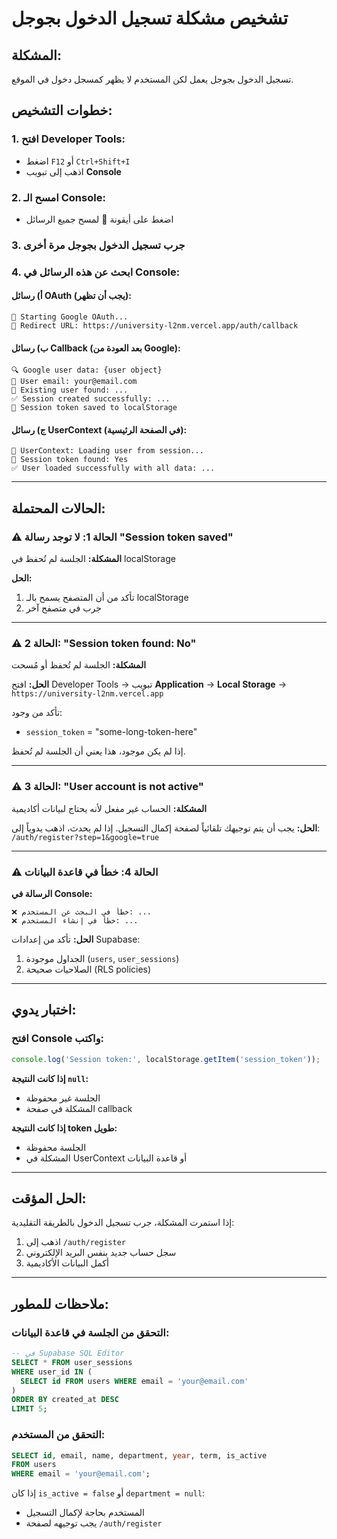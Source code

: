 # تشخيص مشكلة تسجيل الدخول بجوجل

## المشكلة:
تسجيل الدخول بجوجل يعمل لكن المستخدم لا يظهر كمسجل دخول في الموقع.

## خطوات التشخيص:

### 1. افتح Developer Tools:
- اضغط `F12` أو `Ctrl+Shift+I`
- اذهب إلى تبويب **Console**

### 2. امسح الـ Console:
- اضغط على أيقونة 🚫 لمسح جميع الرسائل

### 3. جرب تسجيل الدخول بجوجل مرة أخرى

### 4. ابحث عن هذه الرسائل في Console:

#### أ) رسائل OAuth (يجب أن تظهر):
```
🚀 Starting Google OAuth...
📍 Redirect URL: https://university-l2nm.vercel.app/auth/callback
```

#### ب) رسائل Callback (بعد العودة من Google):
```
🔍 Google user data: {user object}
📧 User email: your@email.com
👤 Existing user found: ...
✅ Session created successfully: ...
💾 Session token saved to localStorage
```

#### ج) رسائل UserContext (في الصفحة الرئيسية):
```
🔄 UserContext: Loading user from session...
🔑 Session token found: Yes
✅ User loaded successfully with all data: ...
```

---

## الحالات المحتملة:

### ⚠️ الحالة 1: لا توجد رسالة "Session token saved"
**المشكلة:** الجلسة لم تُحفظ في localStorage

**الحل:**
1. تأكد من أن المتصفح يسمح بالـ localStorage
2. جرب في متصفح آخر

---

### ⚠️ الحالة 2: "Session token found: No"
**المشكلة:** الجلسة لم تُحفظ أو مُسحت

**الحل:**
افتح Developer Tools → تبويب **Application** → **Local Storage** → `https://university-l2nm.vercel.app`

تأكد من وجود:
- `session_token` = "some-long-token-here"

إذا لم يكن موجود، هذا يعني أن الجلسة لم تُحفظ.

---

### ⚠️ الحالة 3: "User account is not active"
**المشكلة:** الحساب غير مفعل لأنه يحتاج لبيانات أكاديمية

**الحل:**
يجب أن يتم توجيهك تلقائياً لصفحة إكمال التسجيل.
إذا لم يحدث، اذهب يدوياً إلى: `/auth/register?step=1&google=true`

---

### ⚠️ الحالة 4: خطأ في قاعدة البيانات
**الرسالة في Console:**
```
❌ خطأ في البحث عن المستخدم: ...
❌ خطأ في إنشاء المستخدم: ...
```

**الحل:**
تأكد من إعدادات Supabase:
1. الجداول موجودة (`users`, `user_sessions`)
2. الصلاحيات صحيحة (RLS policies)

---

## اختبار يدوي:

### افتح Console واكتب:
```javascript
console.log('Session token:', localStorage.getItem('session_token'));
```

**إذا كانت النتيجة `null`:**
- الجلسة غير محفوظة
- المشكلة في صفحة callback

**إذا كانت النتيجة token طويل:**
- الجلسة محفوظة
- المشكلة في UserContext أو قاعدة البيانات

---

## الحل المؤقت:

إذا استمرت المشكلة، جرب تسجيل الدخول بالطريقة التقليدية:
1. اذهب إلى `/auth/register`
2. سجل حساب جديد بنفس البريد الإلكتروني
3. أكمل البيانات الأكاديمية

---

## ملاحظات للمطور:

### التحقق من الجلسة في قاعدة البيانات:
```sql
-- في Supabase SQL Editor
SELECT * FROM user_sessions 
WHERE user_id IN (
  SELECT id FROM users WHERE email = 'your@email.com'
)
ORDER BY created_at DESC
LIMIT 5;
```

### التحقق من المستخدم:
```sql
SELECT id, email, name, department, year, term, is_active 
FROM users 
WHERE email = 'your@email.com';
```

إذا كان `is_active = false` أو `department = null`:
- المستخدم بحاجة لإكمال التسجيل
- يجب توجيهه لصفحة `/auth/register`

